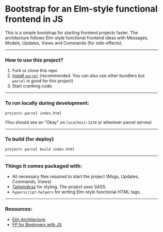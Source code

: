 # Bootstrap for an Elm-style functional frontend in JS

This is a simple bootstrap for starting frontend projects faster. The architecture follows Elm-style functional frontend ideas with Messages, Models, Updates, Views and Commands (for side-effects).

---

### How to use this project?

1. Fork or clone this repo
2. [Install `parcel`][parcel] (recommended. You can also use other bundlers but `parcel` is good for this project)
3. Start cranking code.

---

### To run locally during development:

```
project> parcel index.html
```

(You should see an "Okay" on `localhost:1234` or wherever parcel serves)

---

### To build (for deploy)

```
project> parcel build index.html
```

---

### Things it comes packaged with:

- All necessary files required to start the project (Msgs, Updates, Commands, Views)
- [Tailwindcss][tailwindcss] for styling. The project uses SASS.
- `hyperscript-helpers` for writing Elm-style functional HTML tags.

---

### Resources:

- [Elm Architecture][elm-guide]
- [FP for Beginners with JS][fp-course]

[parcel]: https://parceljs.org
[elm-guide]: https://guide.elm-lang.org/architecture/
[fp-course]: https://www.udemy.com/course/functional-programming-for-beginners-with-javascript
[tailwindcss]: https://tailwindcss.com/
